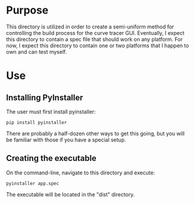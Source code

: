 # Purpose #

This directory is utilized in order to create a semi-uniform method for controlling
the build process for the curve tracer GUI.  Eventually, I expect this directory to
contain a spec file that should work on any platform.  For now, I expect this directory
to contain one or two platforms that I happen to own and can test myself.

# Use #

## Installing PyInstaller ##

The user must first install pyinstaller:

`pip install pyinstaller`

There are probably a half-dozen other ways to get this going, but
you will be familiar with those if you have a special setup.

## Creating the executable ##

On the command-line, navigate to this directory and execute:

`pyinstaller app.spec`

The executable will be located in the "dist" directory.
